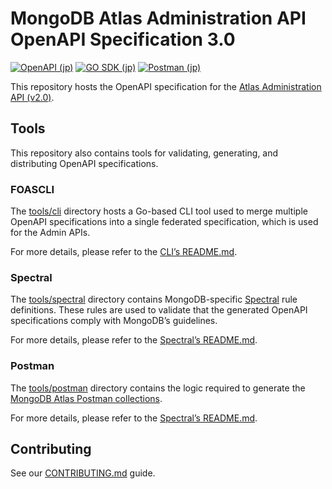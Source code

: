 # MongoDB Atlas Administration API OpenAPI Specification 3.0
[![OpenAPI (jp)](https://img.shields.io/badge/openapi-click%20to%20preview-rgb(71%2C162%2C72)?style=for-the-badge&logo=mongodb)](https://www.mongodb.com/docs/api/doc/atlas-admin-api-v2/)
[![GO SDK (jp)](https://img.shields.io/badge/GO%20SDK-click%20to%20open-rgb(21%2C151%2C183)?style=for-the-badge&logo=go)](https://github.com/mongodb/atlas-sdk-go)
[![Postman (jp)](https://img.shields.io/badge/Postman-click%20to%20open-rgb(239%2C91%2C37)?style=for-the-badge&logo=postman)](https://www.postman.com/mongodb-devrel/workspace/mongodb-atlas-administration-apis/overview)

This repository hosts the OpenAPI specification for the [Atlas Administration API (v2.0)](https://www.mongodb.com/docs/atlas/reference/api-resources-spec/v2/).



## Tools
This repository also contains tools for validating, generating, and distributing OpenAPI specifications.
### FOASCLI
The [tools/cli](tools/cli) directory hosts a Go-based CLI tool used to merge multiple OpenAPI specifications into a single federated specification, which is used for the Admin APIs. 

For more details, please refer to the [CLI’s README.md](tools/cli/README.md).

### Spectral
The [tools/spectral](tools/spectral) directory contains MongoDB-specific [Spectral](https://github.com/stoplightio/spectral) rule definitions.
These rules are used to validate that the generated OpenAPI specifications comply with MongoDB’s guidelines.

For more details, please refer to the [Spectral’s README.md](tools/spectral/README.md).


### Postman
The [tools/postman](tools/postman) directory contains the logic required to generate the [MongoDB Atlas Postman collections](https://www.postman.com/mongodb-devrel?tab=collections).

For more details, please refer to the [Spectral’s README.md](tools/postman/README.md).



## Contributing
See our [CONTRIBUTING.md](CONTRIBUTING.md) guide.
